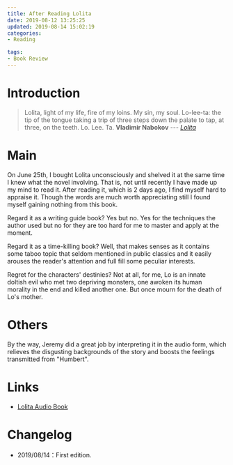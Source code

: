 ```yaml
---
title: After Reading Lolita
date: 2019-08-12 13:25:25
updated: 2019-08-14 15:02:19
categories:
- Reading

tags:
- Book Review
---
```

# Introduction
> Lolita, light of my life, fire of my loins. My sin, my soul.
> Lo-lee-ta: the tip of the tongue taking a trip of three steps down the palate to tap, at three, on the teeth.
> Lo. Lee. Ta.
> **Vladimir Nabokov** --- <cite>[Lolita](https://www.goodreads.com/book/show/41738391-lolita)</cite>

<!-- more -->
# Main
On June 25th, I bought Lolita unconsciously and shelved it at the same time I knew what the novel involving. That is, not until recently I have made up my mind to read it. After reading it, which is 2 days ago, I find myself hard to appraise it. Though the words are much worth appreciating still I found myself gaining nothing from this book.

[//]: # (I read this book during my 2 weeks summer break.)

Regard it as a writing guide book? Yes but no. Yes for the techniques the author used but no for they are too hard for me to master and apply at the moment.

Regard it as a time-killing book? Well, that makes senses as it contains some taboo topic that seldom mentioned in public classics and it easily arouses the reader's attention and full fill some peculiar interests.

Regret for the characters' destinies? Not at all, for me, Lo is an innate doltish evil who met two depriving monsters, one awoken its human morality in the end and killed another one. But once mourn for the death of Lo's mother.

[//]: # (Humbert and Quilty)

# Others
By the way, Jeremy did a great job by interpreting it in the audio form, which relieves the disgusting backgrounds of the story and boosts the feelings transmitted from "Humbert".

# Links
- [Lolita Audio Book](https://www.ximalaya.com/waiyu/10879054/)

# Changelog
- 2019/08/14：First edition.
